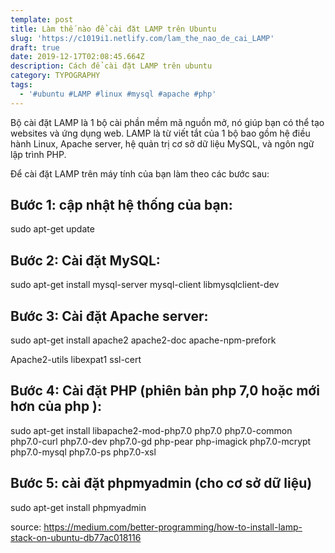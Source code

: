 ```yaml
---
template: post
title: Làm thế nào để cài đặt LAMP trên Ubuntu
slug: 'https://c1019i1.netlify.com/lam_the_nao_de_cai_LAMP'
draft: true
date: 2019-12-17T02:08:45.664Z
description: Cách để cài đặt LAMP trên ubuntu
category: TYPOGRAPHY
tags:
  - '#ubuntu #LAMP #linux #mysql #apache #php'
---
```

Bộ cài đặt LAMP là 1 bộ cài phần mềm mã nguồn mở, nó giúp bạn có thể tạo websites và ứng dụng web. LAMP là từ viết tắt của 1 bộ bao gồm hệ điều hành Linux, Apache server, hệ quản trị cơ sở dữ liệu MySQL, và ngôn ngữ lập trình PHP.

Để cài đặt LAMP trên máy tính của bạn làm theo các bước sau:

## **Bước 1: cập nhật hệ thống của bạn:**

sudo apt-get update

## **Bước 2: Cài đặt MySQL:**

sudo apt-get install mysql-server mysql-client libmysqlclient-dev

## **Bước 3: Cài đặt Apache server:**

sudo apt-get install apache2 apache2-doc apache-npm-prefork

Apache2-utils libexpat1 ssl-cert

## **Bước 4: Cài đặt PHP (phiên bản php 7,0 hoặc mới hơn của php ):**

sudo apt-get install libapache2-mod-php7.0 php7.0 php7.0-common php7.0-curl php7.0-dev php7.0-gd php-pear php-imagick php7.0-mcrypt php7.0-mysql php7.0-ps php7.0-xsl

## **Bước 5: cài đặt phpmyadmin (cho cơ sở dữ liệu)**

sudo apt-get install phpmyadmin

source: https://medium.com/better-programming/how-to-install-lamp-stack-on-ubuntu-db77ac018116
